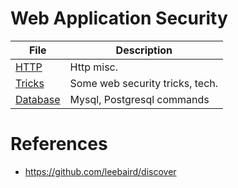 # Web Application Security

File | Description
---- | -----------
[HTTP](http.md) | Http misc.
[Tricks](tricks.md) | Some web security tricks, tech.
[Database](database.md) | Mysql, Postgresql commands

# References

* https://github.com/leebaird/discover
